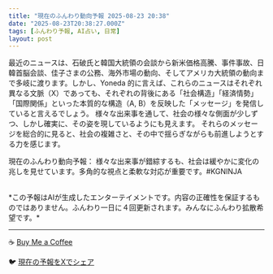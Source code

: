 ```yaml
---
title: "現在のふんわり動向予報 2025-08-23 20:38"
date: "2025-08-23T20:38:27.000Z"
tags: [ふんわり予報, AI占い, 日常]
layout: post
---
```


最近のニュースは、石破氏と韓国大統領の会談から新米価格高騰、事件事故、日韓首脳会談、佳子さまの公務、海外市場の動向、そしてアメリカ大統領の動向まで多岐に渡ります。しかし、Yoneda 的に言えば、これらのニュースはそれぞれ異なる文脈（X）であっても、それぞれの背後にある「社会構造」「経済情勢」「国際関係」といった本質的な構造（A, B）を反映した「メッセージ」を発信していると言えるでしょう。  様々な出来事を通して、社会の様々な側面が少しずつ、しかし確実に、その姿を現しているようにも見えます。  それらのメッセージを総合的に見ると、社会の複雑さと、その中で揺らぎながらも前進しようとする力を感じます。


現在のふんわり動向予報：
様々な出来事が錯綜するも、社会は緩やかに変化の兆しを見せています。多角的な視点と柔軟な対応が重要です。#KGNINJA

<br>
*この予報はAIが生成したエンターテイメントです。内容の正確性を保証するものではありません。ふんわり一日に４回更新されます。みんなにふんわり拡散希望です。*

---
☕️ [Buy Me a Coffee](https://www.buymeacoffee.com/kgninja)

🐦 [現在の予報をXでシェア](https://twitter.com/intent/tweet?text=%E7%8F%BE%E5%9C%A8%E3%81%AE%E3%81%B5%E3%82%93%E3%82%8F%E3%82%8A%E4%BA%88%E5%A0%B1%3A%20%E3%80%8C%E6%9C%80%E8%BF%91%E3%81%AE%E3%83%8B%E3%83%A5%E3%83%BC%E3%82%B9%E3%81%AF%E3%80%81%E7%9F%B3%E7%A0%B4%E6%B0%8F%E3%81%A8%E9%9F%93%E5%9B%BD%E5%A4%A7%E7%B5%B1%E9%A0%98%E3%81%AE%E4%BC%9A%E8%AB%87%E3%81%8B%E3%82%89%E6%96%B0%E7%B1%B3%E4%BE%A1%E6%A0%BC%E9%AB%98%E9%A8%B0%E3%80%81%E4%BA%8B%E4%BB%B6%E4%BA%8B%E6%95%85%E3%80%81%E6%97%A5%E9%9F%93%E9%A6%96%E8%84%B3%E4%BC%9A%E8%AB%87%E3%80%81%E4%BD%B3%E5%AD%90%E3%81%95%E3%81%BE%E3%81%AE%E5%85%AC%E5%8B%99%E3%80%81%E6%B5%B7%E5%A4%96%E5%B8%82%E5%A0%B4%E3%81%AE%E5%8B%95%E5%90%91%E3%80%81%E3%81%9D%E3%81%97%E3%81%A6%E3%82%A2%E3%83%A1%E3%83%AA%E3%82%AB%E5%A4%A7%E7%B5%B1%E9%A0%98%E3%81%AE%E5%8B%95%E5%90%91%E3%81%BE%E3%81%A7%E5%A4%9A%E5%B2%90%E3%81%AB%E6%B8%A1%E3%82%8A%E3%81%BE%E3%81%99%E3%80%82%E3%80%8D%23KGNINJA%20%E7%B6%9A%E3%81%8D%E3%81%AF%E3%83%96%E3%83%AD%E3%82%B0%E3%81%A7%EF%BC%81%F0%9F%91%87&url=https%3A%2F%2Fkg-ninja.github.io%2FFunwariyoso%2F)
